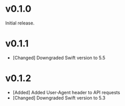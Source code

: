 # v0.1.0

Initial release.

# v0.1.1

- [Changed] Downgraded Swift version to 5.5

# v0.1.2

- [Added] Added User-Agent header to API requests
- [Changed] Downgraded Swift version to 5.3
